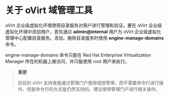 # 关于 oVirt 域管理工具

oVirt 企业级虚拟化环境使用目录服务对用户进行管理和验证。要在 oVirt 企业级虚拟化环境中添加用户，首先通过 **admin@internal** 用户为 oVirt 企业级虚拟化管理中心配置目录服务。添加、删除目录服务时使用 **engine-manage-domains** 命令。

engine-manage-domains 命令只能在 Red Hat Enterprise Virtualization Manager 所在的机器上被访问，并只能使用 root 用户来执行。

> **重要**
>
> 目前的 oVirt 支持直接通过管理门户使用域控管理，而不需要命令行进行操作，但是命令行的方式是仍然支持的。建议使用管理门户进行相关操作。
